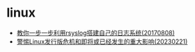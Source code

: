 # linux
* [教你一步一步利用rsyslog搭建自己的日志系统(20170808)](../linux/rsyslog/README.md)
* [警惕Linux发行版危机和即将或已经发生的重大影响(20230221)](../linux/centos-danger/README.md)